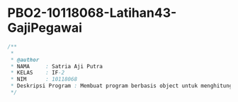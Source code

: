 # PBO2-10118068-Latihan43-GajiPegawai
```java
/**
 *
 * @author
 * NAMA     : Satria Aji Putra
 * KELAS    : IF-2
 * NIM      : 10118068
 * Deskripsi Program : Membuat program berbasis object untuk menghitung tegangan
 */
 ```
